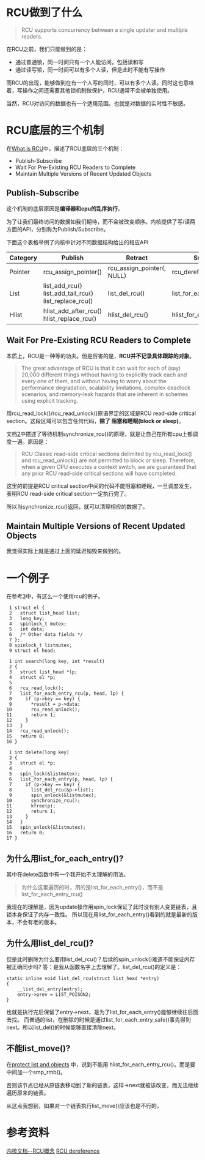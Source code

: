 
# RCU做到了什么

> RCU supports concurrency between a single updater and multiple readers.

在RCU之前，我们只能做到的是：

  * 通过普通锁，同一时间只有一个人能访问，包括读和写
  * 通过读写锁，同一时间可以有多个人读，但是此时不能有写操作

而RCU的出现，能够做到在有一个人写的同时，可以有多个人读。同时这也意味着，写操作之间还需要其他锁机制做保护，RCU通常不会被单独使用。

当然，RCU对访问的数据也有一个适用范围。也就是对数据的实时性不敏感。

# RCU底层的三个机制

在[What is RCU][2]中，描述了RCU底层的三个机制：

  * Publish-Subscribe
  * Wait For Pre-Existing RCU Readers to Complete
  * Maintain Multiple Versions of Recent Updated Objects

## Publish-Subscribe

这个机制的底层原因是**编译器和cpu的乱序执行**。

为了让我们最终访问的数据如我们期待，而不会被改变顺序。内核提供了写/读两方面的API，分别称为Publish/Subscribe。

下面这个表格举例了内核中针对不同数据结构给出的相应API

|Category|Publish                                                    |Retract                   |Subscribe                 |
|--------|-----------------------------------------------------------|--------------------------|--------------------------|
|Pointer |rcu_assign_pointer()                                       |rcu_assign_pointer(, NULL)|rcu_dereference()         |
|List    |list_add_rcu()<br>list_add_tail_rcu()<br>list_replace_rcu()|list_del_rcu()            |list_for_each_entry_rcu() |
|Hlist   |hlist_add_after_rcu()<br>hlist_replace_rcu()               |hlist_del_rcu()           |hlist_for_each_entry_rcu()|

## Wait For Pre-Existing RCU Readers to Complete

本质上，RCU是一种等的功夫。但是厉害的是，**RCU并不记录具体跟踪的对象**。

> The great advantage of RCU is that it can wait for each of (say) 20,000 different things without having to explicitly track each and every one of them, and without having to worry about the performance degradation, scalability limitations, complex deadlock scenarios, and memory-leak hazards that are inherent in schemes using explicit tracking.

用rcu_read_lock()/rcu_read_unlock()原语界定的区域是RCU read-side critical section。这段区域可以包含任何代码，**除了 阻塞和睡眠(block or sleep)**。

文档[2]中描述了等待机制synchronize_rcu()的原理，就是让自己在所有cpu上都调度一遍。原因是：

> RCU Classic read-side critical sections delimited by rcu_read_lock() and rcu_read_unlock() are not permitted to block or sleep. Therefore, when a given CPU executes a context switch, we are guaranteed that any prior RCU read-side critical sections will have completed. 

这里的前提是RCU critical section中间的代码不能阻塞和睡眠，一旦调度发生，表明RCU read-side critical section一定执行完了。

所以当synchronize_rcu()返回，就可以清理相应的数据了。

## Maintain Multiple Versions of Recent Updated Objects

我觉得实际上就是通过上面的延迟销毁来做到的。

# 一个例子

在参考[3]中，有这么一个使用rcu的例子。

```
 1 struct el {
 2   struct list_head list;
 3   long key;
 4   spinlock_t mutex;
 5   int data;
 6   /* Other data fields */
 7 };
 8 spinlock_t listmutex;
 9 struct el head;

 1 int search(long key, int *result)
 2 {
 3   struct list_head *lp;
 4   struct el *p;
 5
 6   rcu_read_lock();
 7   list_for_each_entry_rcu(p, head, lp) {
 8     if (p->key == key) {
 9       *result = p->data;
10       rcu_read_unlock();
11       return 1;
12     }
13   }
14   rcu_read_unlock();
15   return 0;
16 }

 1 int delete(long key)
 2 {
 3   struct el *p;
 4
 5   spin_lock(&listmutex);
 6   list_for_each_entry(p, head, lp) {
 7     if (p->key == key) {
 8       list_del_rcu(&p->list);
 9       spin_unlock(&listmutex);
10       synchronize_rcu();
11       kfree(p);
12       return 1;
13     }
14   }
15   spin_unlock(&listmutex);
16   return 0;
17 }
```

## 为什么用list_for_each_entry()?

其中在delete函数中有一个我开始不太理解的用法。

> 为什么这里遍历的时，用的是list_for_each_entry()，而不是list_for_each_entry_rcu()

我现在的理解是，因为update操作用spin_lock保证了此时没有别人变更链表，且锁本身保证了内存一致性。
所以现在用list_for_each_entry()看到的就是最新的版本，不会有老的版本。

## 为什么用list_del_rcu()?

但是此时删除为什么要用list_del_rcu()？后续的spin_unlock()难道不能保证内存被正确同步吗?
答：是我从函数名字上去理解了。list_del_rcu()的定义是：

```
static inline void list_del_rcu(struct list_head *entry)
{
	__list_del_entry(entry);
	entry->prev = LIST_POISON2;
}
```

也就是执行完后保留了entry->next，是为了list_for_each_entry()能够继续往后面去找。
而普通的list，在删除的时候是通过list_for_each_entry_safe()事先得到next。所以list_del()的时候能够直接清除next。

## 不能list_move()?

在[protect list and objects][5] 中，说到不能用 hlist_for_each_entry_rcu()。而是要中间加一个smp_rmb()。

否则该节点已经从原链表移动到了新的链表，这样->next就被该改变，而无法继续遍历原来的链表。

从这点我想到，如果对一个链表执行list_move()应该也是不行的。

# 参考资料

[内核文档--RCU概念][1]
[RCU dereference][2]

[1]: https://docs.kernel.org/RCU/index.html
[2]: https://lwn.net/Articles/262464/
[3]: https://lwn.net/Articles/263130/
[4]: https://docs.kernel.org/RCU/rcu_dereference.html
[5]: https://docs.kernel.org/RCU/rculist_nulls.html
